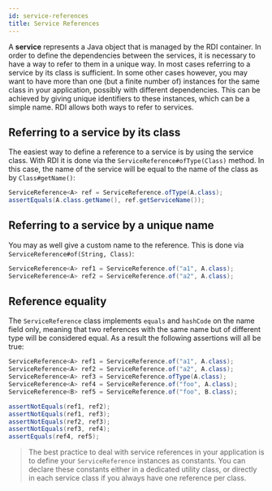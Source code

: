 ```yaml
---
id: service-references
title: Service References
---
```


A **service** represents a Java object that is managed by the RDI container. In order to define the dependencies between the services, it is necessary to have a way to refer to them in a unique way. In most cases referring to a service by its class is sufficient. In some other cases however, you may want to have more than one (but a finite number of) instances for the same class in your application, possibly with different dependencies. This can be achieved by giving unique identifiers to these instances, which can be a simple name. RDI allows both ways to refer to services.

## Referring to a service by its class

The easiest way to define a reference to a service is by using the service class. With RDI it is done via the `ServiceReference#ofType(Class)` method. In this case, the name of the service will be equal to the name of the class as by `Class#getName()`:

```java
ServiceReference<A> ref = ServiceReference.ofType(A.class);
assertEquals(A.class.getName(), ref.getServiceName());
```

## Referring to a service by a unique name

You may as well give a custom name to the reference. This is done via `ServiceReference#of(String, Class)`:

```java
ServiceReference<A> ref1 = ServiceReference.of("a1", A.class);
ServiceReference<A> ref2 = ServiceReference.of("a2", A.class);
```

## Reference equality

The `ServiceReference` class implements `equals` and `hashCode` on the name field only, meaning that two references with the same name but of different type will be considered equal. As a result the following assertions will all be true:

```java
ServiceReference<A> ref1 = ServiceReference.of("a1", A.class);
ServiceReference<A> ref2 = ServiceReference.of("a2", A.class);
ServiceReference<A> ref3 = ServiceReference.ofType(A.class);
ServiceReference<A> ref4 = ServiceReference.of("foo", A.class);
ServiceReference<B> ref5 = ServiceReference.of("foo", B.class);

assertNotEquals(ref1, ref2);
assertNotEquals(ref1, ref3);
assertNotEquals(ref2, ref3);
assertNotEquals(ref3, ref4);
assertEquals(ref4, ref5);
```

> The best practice to deal with service references in your application is to define your `ServiceReference` instances as constants. You can declare these constants either in a dedicated utility class, or directly in each service class if you always have one reference per class.

